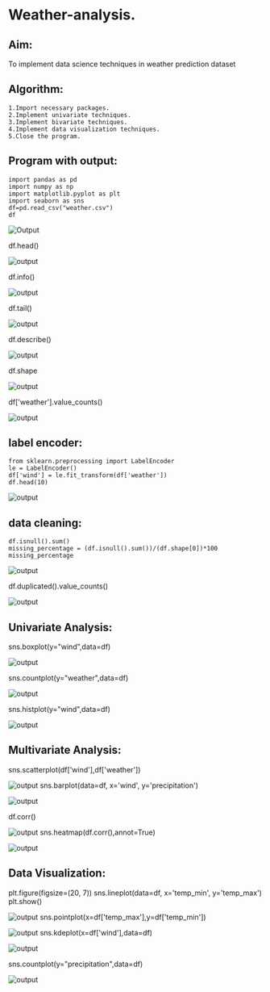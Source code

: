 # Weather-analysis.
## Aim:
To implement data science techniques in weather prediction dataset
## Algorithm:
```
1.Import necessary packages.
2.Implement univariate techniques.
3.Implement bivariate techniques.
4.Implement data visualization techniques.
5.Close the program.
```
## Program with output:
```
import pandas as pd
import numpy as np
import matplotlib.pyplot as plt
import seaborn as sns
df=pd.read_csv("weather.csv")
df
```
![Output](https://github.com/Hemapriya-2004/Mini-Project/blob/main/l1.png)

df.head()

![output](https://github.com/Hemapriya-2004/Mini-Project/blob/main/l2.png)

df.info()

![output](https://github.com/Hemapriya-2004/Mini-Project/blob/main/l3.png)

df.tail()

![output](https://github.com/Hemapriya-2004/Mini-Project/blob/main/l4.png)

df.describe()

![output](https://github.com/Hemapriya-2004/Mini-Project/blob/main/l5.png)

df.shape

![output](https://github.com/Hemapriya-2004/Mini-Project/blob/main/l6.png)

df['weather'].value_counts()

![output](https://github.com/Hemapriya-2004/Mini-Project/blob/main/l7.png)

## label encoder:
```
from sklearn.preprocessing import LabelEncoder
le = LabelEncoder()
df['wind'] = le.fit_transform(df['weather'])
df.head(10)
```
![output](https://github.com/Hemapriya-2004/Mini-Project/blob/main/l8.png)
## data cleaning:
```
df.isnull().sum()
missing_percentage = (df.isnull().sum())/(df.shape[0])*100
missing_percentage
```

![output](https://github.com/Hemapriya-2004/Mini-Project/blob/main/l9.png)

df.duplicated().value_counts()

![output](https://github.com/Hemapriya-2004/Mini-Project/blob/main/l10.png)

## Univariate Analysis:
sns.boxplot(y="wind",data=df)

![output](https://github.com/Hemapriya-2004/Mini-Project/blob/main/l11.png)

sns.countplot(y="weather",data=df)

![output](https://github.com/Hemapriya-2004/Mini-Project/blob/main/l12.png)

sns.histplot(y="wind",data=df)

![output](https://github.com/Hemapriya-2004/Mini-Project/blob/main/l13.png)

## Multivariate Analysis:
sns.scatterplot(df['wind'],df['weather'])

![output](https://github.com/Hemapriya-2004/Mini-Project/blob/main/l14.png)
sns.barplot(data=df, x='wind', y='precipitation')

![output](https://github.com/Hemapriya-2004/Mini-Project/blob/main/l15.png)

df.corr()

![output](https://github.com/Hemapriya-2004/Mini-Project/blob/main/l16.png)
sns.heatmap(df.corr(),annot=True)

![output](https://github.com/Hemapriya-2004/Mini-Project/blob/main/l17.png)

## Data Visualization:
plt.figure(figsize=(20, 7))
sns.lineplot(data=df, x='temp_min', y='temp_max')
plt.show()

![output](https://github.com/Hemapriya-2004/Mini-Project/blob/main/l18.png)
sns.pointplot(x=df['temp_max'],y=df['temp_min'])

![output](https://github.com/Hemapriya-2004/Mini-Project/blob/main/l19.png)
sns.kdeplot(x=df['wind'],data=df)

![output](https://github.com/Hemapriya-2004/Mini-Project/blob/main/l20.png)

sns.countplot(y="precipitation",data=df)

![output](https://github.com/Hemapriya-2004/Mini-Project/blob/main/l21.png)

